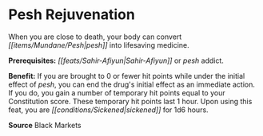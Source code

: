 ﻿---
cssclass: [feats]

---
# Pesh Rejuvenation

When you are close to death, your body can convert _[[items/Mundane/Pesh|pesh]]_ into lifesaving medicine.

**Prerequisites:** _[[feats/Sahir-Afiyun|Sahir-Afiyun]]_ or _pesh_ addict.

**Benefit:** If you are brought to 0 or fewer hit points while under the initial effect of _pesh_, you can end the drug's initial effect as an immediate action. If you do, you gain a number of temporary hit points equal to your Constitution score. These temporary hit points last 1 hour. Upon using this feat, you are _[[conditions/Sickened|sickened]]_ for 1d6 hours.

**Source** Black Markets